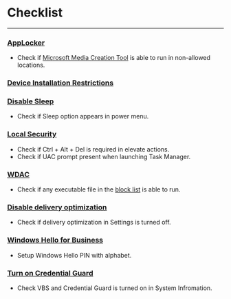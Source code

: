 # Checklist

***

### [AppLocker](AppLocker.md)

- Check if [Microsoft Media Creation Tool](https://www.microsoft.com/en-us/software-download/windows10) is able to run in non-allowed locations.

### [Device Installation Restrictions](DeviceInstallationRestrictions.md)

### [Disable Sleep](DisableSleep.md)

- Check if Sleep option appears in power menu.

### [Local Security](LocalSecurity.md)

- Check if Ctrl + Alt + Del is required in elevate actions.
- Check if UAC prompt present when launching Task Manager.

### [WDAC](WDAC.md)

- Check if any executable file in the [block list](https://docs.microsoft.com/en-us/windows/security/threat-protection/windows-defender-application-control/microsoft-recommended-block-rules) is able to run.

### [Disable delivery optimization](Others.md)

- Check if delivery optimization in Settings is turned off.

### [Windows Hello for Business](Others.md)

- Setup Windows Hello PIN with alphabet.

### [Turn on Credential Guard](Others.md)

- Check VBS and Credential Guard is turned on in System Infromation.